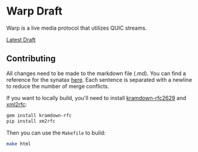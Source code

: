 # Warp Draft
Warp is a live media protocol that utilizes QUIC streams.

[Latest Draft](https://kixelated.github.io/warp-draft/draft-lcurley-warp.html)

## Contributing
All changes need to be made to the markdown file (.md).
You can find a reference for the synatax [here](https://kramdown.gettalong.org/syntax.html).
Each sentence is separated with a newline to reduce the number of merge conflicts.

If you want to locally build, you'll need to install [kramdown-rfc2629](https://github.com/cabo/kramdown-rfc) and [xml2rfc](https://github.com/ietf-tools/xml2rfc):

```bash
gem install kramdown-rfc
pip install xm2rfc
```

Then you can use the `Makefile` to build:

```bash
make html
```
